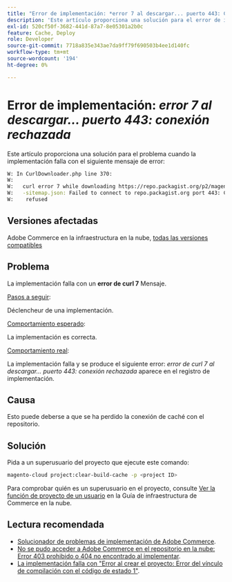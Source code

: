 ```yaml
---
title: "Error de implementación: *error 7 al descargar... puerto 443: Conexión rechazada*"
description: 'Este artículo proporciona una solución para el error de implementación: *"error 7 al descargar ... puerto 443: conexión rechazada"*.'
exl-id: 520cf50f-3682-441d-87a7-8e05301a2b0c
feature: Cache, Deploy
role: Developer
source-git-commit: 7718a835e343ae7da9ff79f690503b4ee1d140fc
workflow-type: tm+mt
source-wordcount: '194'
ht-degree: 0%

---
```


# Error de implementación: *error 7 al descargar... puerto 443: conexión rechazada*

Este artículo proporciona una solución para el problema cuando la implementación falla con el siguiente mensaje de error:

```bash
W: In CurlDownloader.php line 370:
W:
W:   curl error 7 while downloading https://repo.packagist.org/p2/magento/module
W:   -sitemap.json: Failed to connect to repo.packagist.org port 443: Connection
W:    refused
```

## Versiones afectadas

Adobe Commerce en la infraestructura en la nube, [todas las versiones compatibles](https://www.adobe.com/content/dam/cc/en/legal/terms/enterprise/pdfs/Adobe-Commerce-Software-Lifecycle-Policy.pdf)

## Problema

La implementación falla con un **error de curl 7** Mensaje.

<u>Pasos a seguir</u>:

Déclencheur de una implementación.

<u>Comportamiento esperado</u>:

La implementación es correcta.

<u>Comportamiento real</u>:

La implementación falla y se produce el siguiente error: *error de curl 7 al descargar... puerto 443: conexión rechazada* aparece en el registro de implementación.

## Causa

Esto puede deberse a que se ha perdido la conexión de caché con el repositorio.

## Solución

Pida a un superusuario del proyecto que ejecute este comando:

```bash
magento-cloud project:clear-build-cache -p <project ID>
```

Para comprobar quién es un superusuario en el proyecto, consulte [Ver la función de proyecto de un usuario](/docs/commerce-cloud-service/user-guide/project/user-access.html?lang=en#view-a-user’s-project-role) en la Guía de infraestructura de Commerce en la nube.

## Lectura recomendada

* [Solucionador de problemas de implementación de Adobe Commerce](/docs/commerce-knowledge-base/kb/troubleshooting/deployment/magento-deployment-troubleshooter.html).
* [No se pudo acceder a Adobe Commerce en el repositorio en la nube: Error 403 prohibido o 404 no encontrado al implementar](/docs/commerce-knowledge-base/kb/troubleshooting/deployment/magento-commerce-cloud-repo-could-not-be-accessed-403-forbidden-or-404-not-found-error-when-deploying.html).
* [La implementación falla con &quot;Error al crear el proyecto: Error del vínculo de compilación con el código de estado 1&quot;](/docs/commerce-knowledge-base/kb/troubleshooting/deployment/deployment-fails-with-error-building-project-the-build-hook-failed-with-status-code-1.html).
